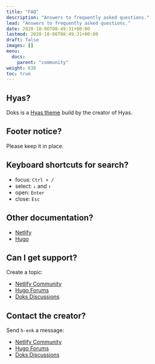 ```yaml
---
title: "FAQ"
description: "Answers to frequently asked questions."
lead: "Answers to frequently asked questions."
date: 2020-10-06T08:49:31+00:00
lastmod: 2020-10-06T08:49:31+00:00
draft: false
images: []
menu:
  docs:
    parent: "community"
weight: 630
toc: true
---
```


## Hyas?

Doks is a [Hyas theme](https://gethyas.com/themes/) build by the creator of Hyas.

## Footer notice?

Please keep it in place.

## Keyboard shortcuts for search?

- focus: `Ctrl + /`
- select: `↓` and `↑`
- open: `Enter`
- close: `Esc`

## Other documentation?

- [Netlify](https://docs.netlify.com/)
- [Hugo](https://gohugo.io/documentation/)

## Can I get support?

Create a topic:

- [Netlify Community](https://community.netlify.com/)
- [Hugo Forums](https://discourse.gohugo.io/)
- [Doks Discussions](https://github.com/h-enk/doks/discussions)

## Contact the creator?

Send `h-enk` a message:

- [Netlify Community](https://community.netlify.com/)
- [Hugo Forums](https://discourse.gohugo.io/)
- [Doks Discussions](https://github.com/h-enk/doks/discussions)

